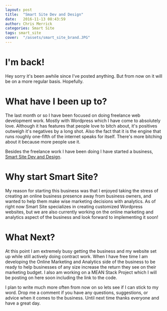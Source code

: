 ```yaml
---
layout: post
title:  "Smart Site Dev and Design"
date:   2016-11-13 08:43:59
author: Chris Merrick
categories: Smart Site
tags: smart_site
cover:  "/assets/smart_site_brand.JPG"
---
```

# I'm back!

Hey sorry it's been awhile since I've posted anything. But from now on it will be on a more regular basis. Hopefully.

# What have I been up to?

The last month or so I have been focused on doing freelance web development work. Mostly with Wordpress which I have come to absolutely love. Although it has features that people love to bitch about, it's positives outweigh it's negatives by a long shot. Also the fact that it is the engine that runs roughly one-fifth of the internet speaks for itself. There's more bitching about it because more people use it.

Besides the freelance work I have been doing I have started a business, <a href="http://www.smartsitedevanddesign.com">Smart Site Dev and Design</a>.

# Why start Smart Site?

 My reason for starting this business was that I enjoyed taking the stress of creating an online business presence away from business owners, and wanted to help them make wise marketing decisions with analytics. As of right now Smart Site specializes in creating customized Wordpress websites, but we are also currently working on the online marketing and analytics aspect of the business and look forward to implementing it soon!

# What Next?

At this point I am extremely busy getting the business and my website set up while still actively doing contract work. When I have free time I am developing the Online Marketing and Analytics side of the business to be ready to help businesses of any size increase the return they see on their marketing budget. I also am working on a MEAN Stack Project which I will be posting on here soon including the link to the code.

I plan to write much more often from now on so lets see if I can stick to my word. Drop me a comment if you have any questions, suggestions, or advice when it comes to the business. Until next time thanks everyone and have a great day.
